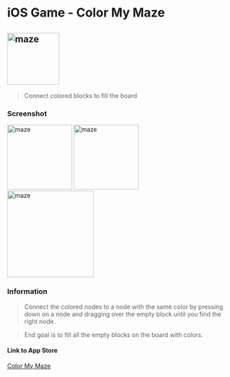 # iOS Game - Color My Maze


## <img src="https://is5-ssl.mzstatic.com/image/thumb/Purple118/v4/5d/c9/f3/5dc9f30b-be5b-0f5e-b54f-a81a070408dd/AppIcon-0-1x_U007emarketing-0-0-GLES2_U002c0-512MB-sRGB-0-0-0-85-220-0-0-0-7.png/690x0w.png" alt="maze" width="120px">


> Connect colored blocks to fill the board


### Screenshot

<img src="https://is1-ssl.mzstatic.com/image/thumb/Purple128/v4/9e/f1/1b/9ef11ba0-4602-0804-5ca9-48a65dd9f345/pr_source.png/230x0w.png" alt="maze" width="150px"> <img src="https://is2-ssl.mzstatic.com/image/thumb/Purple118/v4/a1/1f/2f/a11f2f58-ee71-90d7-beb5-c09d35b6dd3d/pr_source.png/690x0w.png" alt="maze" width="150px"> <img src="https://is4-ssl.mzstatic.com/image/thumb/Purple128/v4/59/65/9e/59659e60-8abc-61c1-2144-9b1f55559911/pr_source.png/939x0w.png" alt="maze" width="200px">



### Information

> Connect the colored nodes to a node with the same color by pressing down on a node and dragging over the empty block until you find the right node.


> End goal is to fill all the empty blocks on the board with colors.


#### Link to App Store 
[Color My Maze](https://apps.apple.com/us/app/color-my-maze/id1445010936#?platform=ipad)
